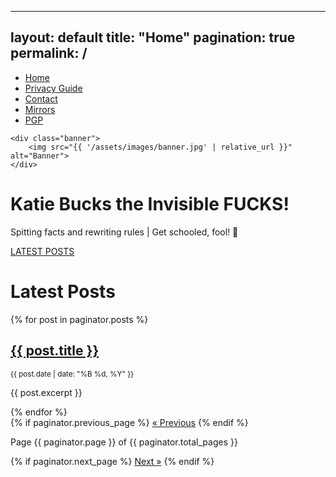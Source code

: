 <!-- index.html-->
---
layout: default
title: "Home"
pagination: true
permalink: /
---

<div class="header-container">
    <nav class="navbar">
        <ul>
            <li><a href="{{ '/' | relative_url }}">Home</a></li>
            <li><a href="{{ '/privacy' | relative_url }}">Privacy Guide</a></li>
            <li><a href="{{ '/contact' | relative_url }}">Contact</a></li>
            <li><a href="{{ '/mirrors' | relative_url }}">Mirrors</a></li>
            <li><a href="{{ '/pgp' | relative_url }}">PGP</a></li>
        </ul>
    </nav>

    <div class="banner">
        <img src="{{ '/assets/images/banner.jpg' | relative_url }}" alt="Banner">
    </div>
</div>

<div class="content-card">
    <h1>Katie Bucks the Invisible FUCKS!</h1>
    <p>Spitting facts and rewriting rules | Get schooled, fool! 🖕</p>
    <a href="{{ '/blog' | relative_url }}" class="button">LATEST POSTS</a>
</div>

<h1>Latest Posts</h1>

{% for post in paginator.posts %}
  <div class="blog-post">
    <h2><a href="{{ post.url | relative_url }}">{{ post.title }}</a></h2>
    <p><small>{{ post.date | date: "%B %d, %Y" }}</small></p>
    <p>{{ post.excerpt }}</p>
  </div>
{% endfor %}

<div class="pagination">
  {% if paginator.previous_page %}
    <a href="{{ paginator.previous_page_path | relative_url }}">&laquo; Previous</a>
  {% endif %}

  <span>Page {{ paginator.page }} of {{ paginator.total_pages }}</span>

  {% if paginator.next_page %}
    <a href="{{ paginator.next_page_path | relative_url }}">Next &raquo;</a>
  {% endif %}
</div>